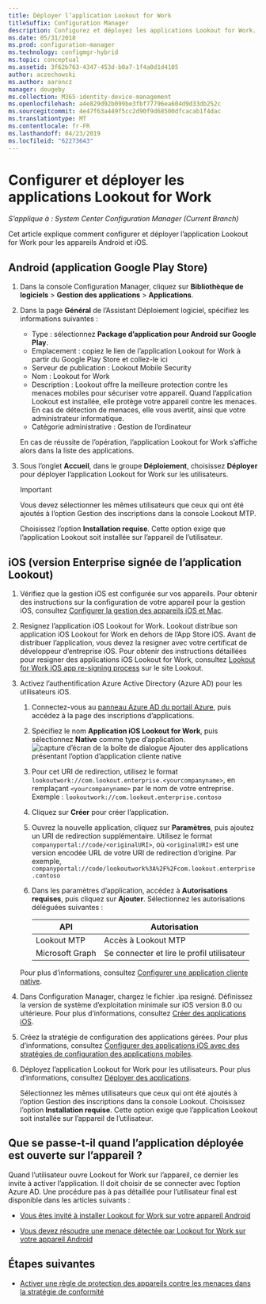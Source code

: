 ```yaml
---
title: Déployer l’application Lookout for Work
titleSuffix: Configuration Manager
description: Configurez et déployez les applications Lookout for Work.
ms.date: 05/31/2018
ms.prod: configuration-manager
ms.technology: configmgr-hybrid
ms.topic: conceptual
ms.assetid: 3f62b763-4347-453d-b0a7-1f4a0d1d4105
author: aczechowski
ms.author: aaroncz
manager: dougeby
ms.collection: M365-identity-device-management
ms.openlocfilehash: a4e829d92b099be3fbf77796ea604d9d33db252c
ms.sourcegitcommit: 4e47f63a449f5cc2d90f9d68500dfcacab1f4dac
ms.translationtype: MT
ms.contentlocale: fr-FR
ms.lasthandoff: 04/23/2019
ms.locfileid: "62273643"
---
```

# <a name="configure-and-deploy-lookout-for-work-apps"></a>Configurer et déployer les applications Lookout for Work

*S’applique à : System Center Configuration Manager (Current Branch)*

Cet article explique comment configurer et déployer l’application Lookout for Work pour les appareils Android et iOS.



## <a name="android-google-play-store-app"></a>Android (application Google Play Store)
1.  Dans la console Configuration Manager, cliquez sur **Bibliothèque de logiciels** > **Gestion des applications** > **Applications**.  

2.  Dans la page **Général** de l’Assistant Déploiement logiciel, spécifiez les informations suivantes :  
    - Type : sélectionnez **Package d’application pour Android sur Google Play**.
    - Emplacement : copiez le lien de l’application Lookout for Work à partir du Google Play Store et collez-le ici
    - Serveur de publication : Lookout Mobile Security
    - Nom : Lookout for Work
    - Description : Lookout offre la meilleure protection contre les menaces mobiles pour sécuriser votre appareil. Quand l’application Lookout est installée, elle protège votre appareil contre les menaces. En cas de détection de menaces, elle vous avertit, ainsi que votre administrateur informatique.
    - Catégorie administrative : Gestion de l’ordinateur  

    En cas de réussite de l’opération, l’application Lookout for Work s’affiche alors dans la liste des applications.  

3.  Sous l’onglet **Accueil**, dans le groupe **Déploiement**, choisissez **Déployer** pour déployer l’application Lookout for Work sur les utilisateurs.   
    >[!IMPORTANT]  
    >Vous devez sélectionner les mêmes utilisateurs que ceux qui ont été ajoutés à l’option Gestion des inscriptions dans la console Lookout MTP.  

    Choisissez l’option **Installation requise**. Cette option exige que l’application Lookout soit installée sur l’appareil de l’utilisateur.  



## <a name="ios-enterprise-signed-version-of-lookout-app"></a>iOS (version Enterprise signée de l’application Lookout)

1. Vérifiez que la gestion iOS est configurée sur vos appareils. Pour obtenir des instructions sur la configuration de votre appareil pour la gestion iOS, consultez [Configurer la gestion des appareils iOS et Mac](/sccm/mdm/deploy-use/enroll-hybrid-ios-mac).  

2. Resignez l’application iOS Lookout for Work. Lookout distribue son application iOS Lookout for Work en dehors de l’App Store iOS. Avant de distribuer l’application, vous devez la resigner avec votre certificat de développeur d’entreprise iOS. Pour obtenir des instructions détaillées pour resigner des applications iOS Lookout for Work, consultez [Lookout for Work iOS app re-signing process](https://personal.support.lookout.com/hc/articles/114094038714) sur le site Lookout.  

3. Activez l’authentification Azure Active Directory (Azure AD) pour les utilisateurs iOS.
   1.  Connectez-vous au [panneau Azure AD du portail Azure](https://portal.azure.com/#blade/Microsoft_AAD_IAM/ActiveDirectoryMenuBlade/Overview), puis accédez à la page des inscriptions d’applications.  
   2.  Spécifiez le nom **Application iOS Lookout for Work**, puis sélectionnez **Native** comme type d’application.  
   ![capture d’écran de la boîte de dialogue Ajouter des applications présentant l’option d’application cliente native](media/aad-add-app-reg.png)

   3.  Pour cet URI de redirection, utilisez le format `lookoutwork://com.lookout.enterprise.<yourcompanyname>`, en remplaçant `<yourcompanyname>` par le nom de votre entreprise. Exemple : `lookoutwork://com.lookout.enterprise.contoso`
   4. Cliquez sur **Créer** pour créer l’application. 
   5.  Ouvrez la nouvelle application, cliquez sur **Paramètres**, puis ajoutez un URI de redirection supplémentaire. Utilisez le format `companyportal://code/<originalURI>`, où `<originalURI>` est une version encodée URL de votre URI de redirection d’origine. Par exemple, `companyportal://code/lookoutwork%3A%2F%2Fcom.lookout.enterprise.contoso`
   6.  Dans les paramètres d’application, accédez à **Autorisations requises**, puis cliquez sur **Ajouter**. Sélectionnez les autorisations déléguées suivantes :  

       | API  | Autorisation  |
       |---------|---------|
       | Lookout MTP     | Accès à Lookout MTP         |
       | Microsoft Graph     | Se connecter et lire le profil utilisateur        |  

   Pour plus d’informations, consultez [Configurer une application cliente native](/azure/app-service/app-service-mobile-how-to-configure-active-directory-authentication#optional-configure-a-native-client-application).  


4. Dans Configuration Manager, chargez le fichier .ipa resigné. Définissez la version de système d’exploitation minimale sur iOS version 8.0 ou ultérieure. Pour plus d’informations, consultez [Créer des applications iOS](/sccm/apps/get-started/creating-ios-applications).   


5. Créez la stratégie de configuration des applications gérées. Pour plus d’informations, consultez [Configurer des applications iOS avec des stratégies de configuration des applications mobiles](/sccm/apps/deploy-use/configure-ios-apps-with-app-configuration-policies).  


6. Déployez l’application Lookout for Work pour les utilisateurs. Pour plus d’informations, consultez [Déployer des applications](/sccm/apps/deploy-use/deploy-applications).  

   Sélectionnez les mêmes utilisateurs que ceux qui ont été ajoutés à l’option Gestion des inscriptions dans la console Lookout. Choisissez l’option **Installation requise**. Cette option exige que l’application Lookout soit installée sur l’appareil de l’utilisateur.



## <a name="what-happens-when-the-deployed-app-is-opened-on-the-device"></a>Que se passe-t-il quand l’application déployée est ouverte sur l’appareil ?

Quand l’utilisateur ouvre Lookout for Work sur l’appareil, ce dernier les invite à activer l’application. Il doit choisir de se connecter avec l’option Azure AD. Une procédure pas à pas détaillée pour l’utilisateur final est disponible dans les articles suivants :

- [Vous êtes invité à installer Lookout for Work sur votre appareil Android](/intune-user-help/you-are-prompted-to-install-lookout-for-work-android)

- [Vous devez résoudre une menace détectée par Lookout for Work sur votre appareil Android](/intune-user-help/you-need-to-resolve-a-threat-found-by-lookout-for-work-android)



## <a name="next-steps"></a>Étapes suivantes
- [Activer une règle de protection des appareils contre les menaces dans la stratégie de conformité](enable-device-threat-protection-rule-compliance-policy.md)
